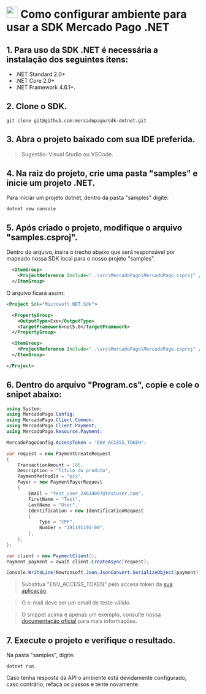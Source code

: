# <img src="https://cdn.iconscout.com/icon/free/png-256/microsoft-dot-net-1175176.png" height=30 width=30> Como configurar ambiente para usar a SDK Mercado Pago .NET

## 1. Para uso da SDK .NET é necessária a instalação dos seguintes itens:

* .NET Standard 2.0+
* .NET Core 2.0+
* .NET Framework 4.6.1+.

## 2. Clone o SDK.

```
git clone git@github.com:mercadopago/sdk-dotnet.git
```

## 3. Abra o projeto baixado com sua IDE preferida.

> Sugestão: Visual Studio ou VSCode.

## 4. Na raiz do projeto, crie uma pasta "samples" e inicie um projeto .NET.

Para iniciar um projeto dotnet, dentro da pasta "samples" digite:

```
dotnet new console
```

## 5. Após criado o projeto, modifique o arquivo "samples.csproj".

Dentro do arquivo, insira o trecho abaixo que será responsável por mapeado nossa SDK local para o nosso projeto "samples".

```xml
  <ItemGroup>
    <ProjectReference Include="..\src\MercadoPago\MercadoPago.csproj" />
  </ItemGroup>
```

O arquivo ficará assim:

```xml
<Project Sdk="Microsoft.NET.Sdk">

  <PropertyGroup>
    <OutputType>Exe</OutputType>
    <TargetFramework>net5.0</TargetFramework>
  </PropertyGroup>

  <ItemGroup>
    <ProjectReference Include="..\src\MercadoPago\MercadoPago.csproj" />
  </ItemGroup>

</Project>

```

## 6. Dentro do arquivo "Program.cs", copie e cole o snipet abaixo:

```csharp
using System;
using MercadoPago.Config;
using MercadoPago.Client.Common;
using MercadoPago.Client.Payment;
using MercadoPago.Resource.Payment;

MercadoPagoConfig.AccessToken = "ENV_ACCESS_TOKEN";

var request = new PaymentCreateRequest
{
    TransactionAmount = 105,
    Description = "Título do produto",
    PaymentMethodId = "pix",
    Payer = new PaymentPayerRequest
    {
        Email = "test_user_24634097@testuser.com",
        FirstName = "Test",
        LastName = "User",
        Identification = new IdentificationRequest
        {
            Type = "CPF",
            Number = "191191191-00",
        },
    },
};

var client = new PaymentClient();
Payment payment = await client.CreateAsync(request);

Console.WriteLine(Newtonsoft.Json.JsonConvert.SerializeObject(payment));
```
> Substitua "ENV_ACCESS_TOKEN" pelo access token da [sua aplicação](https://www.mercadopago.com.br/developers/panel).

> O e-mail deve ser um email de teste válido.

> O snippet acima é apenas um exemplo, consulte nossa [documentação oficial](https://www.mercadopago.com.br/developers/pt/guides) para mais informações.

## 7. Execute o projeto e verifique o resultado.

Na pasta "samples", digite:
```
dotnet run
```
Caso tenha resposta da API o ambiente está devidamente configurado, caso contrário, refaça os passos e tente novamente. 
